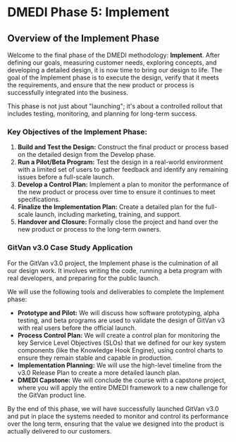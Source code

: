 # DMEDI Phase 5: Implement

## Overview of the Implement Phase

Welcome to the final phase of the DMEDI methodology: **Implement**. After defining our goals, measuring customer needs, exploring concepts, and developing a detailed design, it is now time to bring our design to life. The goal of the Implement phase is to execute the design, verify that it meets the requirements, and ensure that the new product or process is successfully integrated into the business.

This phase is not just about "launching"; it's about a controlled rollout that includes testing, monitoring, and planning for long-term success.

### Key Objectives of the Implement Phase:

1.  **Build and Test the Design:** Construct the final product or process based on the detailed design from the Develop phase.
2.  **Run a Pilot/Beta Program:** Test the design in a real-world environment with a limited set of users to gather feedback and identify any remaining issues before a full-scale launch.
3.  **Develop a Control Plan:** Implement a plan to monitor the performance of the new product or process over time to ensure it continues to meet specifications.
4.  **Finalize the Implementation Plan:** Create a detailed plan for the full-scale launch, including marketing, training, and support.
5.  **Handover and Closure:** Formally close the project and hand over the new product or process to the long-term owners.

### GitVan v3.0 Case Study Application

For the GitVan v3.0 project, the Implement phase is the culmination of all our design work. It involves writing the code, running a beta program with real developers, and preparing for the public launch.

We will use the following tools and deliverables to complete the Implement phase:

*   **Prototype and Pilot:** We will discuss how software prototyping, alpha testing, and beta programs are used to validate the design of GitVan v3 with real users before the official launch.
*   **Process Control Plan:** We will create a control plan for monitoring the key Service Level Objectives (SLOs) that we defined for our key system components (like the Knowledge Hook Engine), using control charts to ensure they remain stable and capable in production.
*   **Implementation Planning:** We will use the high-level timeline from the v3.0 Release Plan to create a more detailed launch plan.
*   **DMEDI Capstone:** We will conclude the course with a capstone project, where you will apply the entire DMEDI framework to a new challenge for the GitVan product line.

By the end of this phase, we will have successfully launched GitVan v3.0 and put in place the systems needed to monitor and control its performance over the long term, ensuring that the value we designed into the product is actually delivered to our customers.
